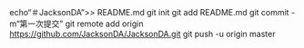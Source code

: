 echo“＃JacksonDA”>> README.md 
git init 
git add README.md 
git commit -m“第一次提交” 
git remote add origin https://github.com/JacksonDA/JacksonDA.git
 git push -u origin master